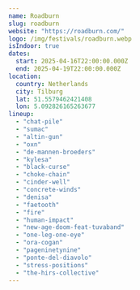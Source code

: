 ```yaml
---
name: Roadburn
slug: roadburn
website: "https://roadburn.com/"
logo: /img/festivals/roadburn.webp
isIndoor: true
dates:
  start: 2025-04-16T22:00:00.000Z
  end: 2025-04-19T22:00:00.000Z
location:
  country: Netherlands
  city: Tilburg
  lat: 51.5579462421408
  lon: 5.092826165263677
lineup:
  - "chat-pile"
  - "sumac"
  - "altin-gun"
  - "oxn"
  - "de-mannen-broeders"
  - "kylesa"
  - "black-curse"
  - "choke-chain"
  - "cinder-well"
  - "concrete-winds"
  - "denisa"
  - "faetooth"
  - "fire"
  - "human-impact"
  - "new-age-doom-feat-tuvaband"
  - "one-leg-one-eye"
  - "ora-cogan"
  - "pageninetynine"
  - "ponte-del-diavolo"
  - "stress-positions"
  - "the-hirs-collective"
---
```

